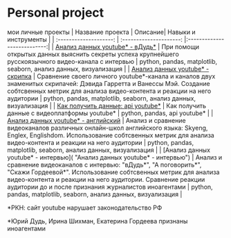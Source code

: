 # Personal project
мои личные проекты
| Название проекта | Описание| Навыки и инструменты |
| :--------------------: | :---------------------: |:---------------------------:|
| [Анализ данных youtube* - вДудь*](https://github.com/Malakhova-Natalya/Pet-project/tree/main/video_project "Анализ данных youtube* - вДудь*") | При помощи открытых данных выяснить секреты успеха крупнейшего русскоязычного видео-канала с интервью | python, pandas, matplotlib, seaborn, анализ данных, визуализация |
| [Анализ данных youtube* - скрипка](https://github.com/Malakhova-Natalya/Personal_project/tree/main/violin_project "Анализ данных youtube* - скрипка") | Сравнение своего личного youtube*-канала и каналов двух знаменитых скрипачей: Дэвида Гарретта и Ванессы Мэй. Создание собтсвенных метрик для анализа видео-контента и реакции на него аудитории | python, pandas, matplotlib, seaborn, анализ данных, визуализация |
| [Как получить данные: api youtube*](https://github.com/Malakhova-Natalya/Personal_project/tree/main/api_notebook "Как получить данные: api youtube*") | Как получить данные с видеоплатформы youtube* | python, pandas, api youtube* |
| [Анализ данных youtube* - английский](https://github.com/Malakhova-Natalya/Personal_project/tree/main/english_project "Анализ данных youtube* - английский") | Анализ и сравнение видеоканалов различных онлайн-школ английского языка: Skyeng, Englex, Englishdom. Использование собтсвенных метрик для анализа видео-контента и реакции на него аудитории | python, pandas, matplotlib, seaborn, анализ данных, визуализация |
| [Анализ данных youtube* - интервью]( "Анализ данных youtube* - интервью") | Анализ и сравнение видеоканалов с интервью: "вДудь*", "А поговорить*", "Скажи Гордеевой*". Использование собтсвенных метрик для анализа видео-контента и реакции на него аудитории. Сравнение реакции аудитории до и после признания журналистов иноагентами | python, pandas, matplotlib, seaborn, анализ данных, визуализация |


*РКН: сайт youtube нарушает законодательство РФ

*Юрий Дудь, Ирина Шихман, Екатерина Гордеева признаны иноагентами
